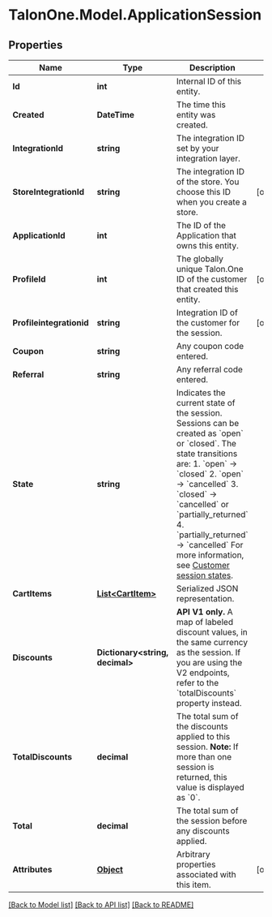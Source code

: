 # TalonOne.Model.ApplicationSession
## Properties

Name | Type | Description | Notes
------------ | ------------- | ------------- | -------------
**Id** | **int** | Internal ID of this entity. | 
**Created** | **DateTime** | The time this entity was created. | 
**IntegrationId** | **string** | The integration ID set by your integration layer. | 
**StoreIntegrationId** | **string** | The integration ID of the store. You choose this ID when you create a store. | [optional] 
**ApplicationId** | **int** | The ID of the Application that owns this entity. | 
**ProfileId** | **int** | The globally unique Talon.One ID of the customer that created this entity. | [optional] 
**Profileintegrationid** | **string** | Integration ID of the customer for the session. | [optional] 
**Coupon** | **string** | Any coupon code entered. | 
**Referral** | **string** | Any referral code entered. | 
**State** | **string** | Indicates the current state of the session. Sessions can be created as &#x60;open&#x60; or &#x60;closed&#x60;. The state transitions are:  1. &#x60;open&#x60; → &#x60;closed&#x60; 2. &#x60;open&#x60; → &#x60;cancelled&#x60; 3. &#x60;closed&#x60; → &#x60;cancelled&#x60; or &#x60;partially_returned&#x60; 4. &#x60;partially_returned&#x60; → &#x60;cancelled&#x60;  For more information, see [Customer session states](https://docs.talon.one/docs/dev/concepts/entities/customer-sessions).  | 
**CartItems** | [**List&lt;CartItem&gt;**](CartItem.md) | Serialized JSON representation. | 
**Discounts** | **Dictionary&lt;string, decimal&gt;** | **API V1 only.** A map of labeled discount values, in the same currency as the session.  If you are using the V2 endpoints, refer to the &#x60;totalDiscounts&#x60; property instead.  | 
**TotalDiscounts** | **decimal** | The total sum of the discounts applied to this session.  **Note:** If more than one session is returned, this value is displayed as &#x60;0&#x60;.  | 
**Total** | **decimal** | The total sum of the session before any discounts applied. | 
**Attributes** | [**Object**](.md) | Arbitrary properties associated with this item. | [optional] 

[[Back to Model list]](../README.md#documentation-for-models) [[Back to API list]](../README.md#documentation-for-api-endpoints) [[Back to README]](../README.md)

